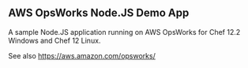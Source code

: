 ## AWS OpsWorks Node.JS Demo App

A sample Node.JS application running on AWS OpsWorks for Chef 12.2 Windows and Chef 12 Linux.

See also <https://aws.amazon.com/opsworks/>
